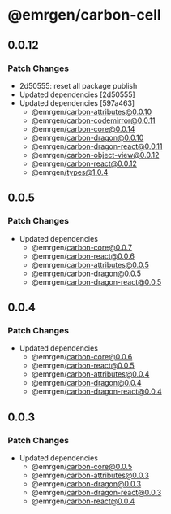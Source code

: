 # @emrgen/carbon-cell

## 0.0.12

### Patch Changes

- 2d50555: reset all package publish
- Updated dependencies [2d50555]
- Updated dependencies [597a463]
  - @emrgen/carbon-attributes@0.0.10
  - @emrgen/carbon-codemirror@0.0.11
  - @emrgen/carbon-core@0.0.14
  - @emrgen/carbon-dragon@0.0.10
  - @emrgen/carbon-dragon-react@0.0.11
  - @emrgen/carbon-object-view@0.0.12
  - @emrgen/carbon-react@0.0.12
  - @emrgen/types@1.0.4

## 0.0.5

### Patch Changes

- Updated dependencies
  - @emrgen/carbon-core@0.0.7
  - @emrgen/carbon-react@0.0.6
  - @emrgen/carbon-attributes@0.0.5
  - @emrgen/carbon-dragon@0.0.5
  - @emrgen/carbon-dragon-react@0.0.5

## 0.0.4

### Patch Changes

- Updated dependencies
  - @emrgen/carbon-core@0.0.6
  - @emrgen/carbon-react@0.0.5
  - @emrgen/carbon-attributes@0.0.4
  - @emrgen/carbon-dragon@0.0.4
  - @emrgen/carbon-dragon-react@0.0.4

## 0.0.3

### Patch Changes

- Updated dependencies
  - @emrgen/carbon-core@0.0.5
  - @emrgen/carbon-attributes@0.0.3
  - @emrgen/carbon-dragon@0.0.3
  - @emrgen/carbon-dragon-react@0.0.3
  - @emrgen/carbon-react@0.0.4
